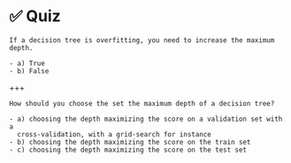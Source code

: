 # ✅ Quiz

```{admonition} Question
If a decision tree is overfitting, you need to increase the maximum depth.

- a) True
- b) False
```

+++

```{admonition} Question
How should you choose the set the maximum depth of a decision tree?

- a) choosing the depth maximizing the score on a validation set with a
  cross-validation, with a grid-search for instance
- b) choosing the depth maximizing the score on the train set
- c) choosing the depth maximizing the score on the test set
```
